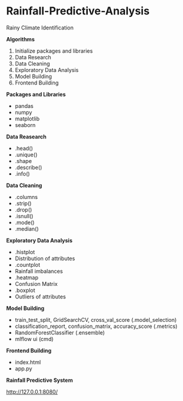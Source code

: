 # Rainfall-Predictive-Analysis
Rainy Climate Identification

**Algorithms**
1.  Initialize packages and libraries
2.  Data Research
3.  Data Cleaning
4.  Exploratory Data Analysis
5.  Model Building
6.  Frontend Building


**Packages and Libraries**
*  pandas
*  numpy
*  matplotlib
*  seaborn


**Data Reasearch**
*  .head()
*  .unique()
*  .shape
*  .describe()
*  .info()


**Data Cleaning**
*  .columns
*  .strip()
*  .drop()
*  .isnull()
*  .mode()
*  .median()


**Exploratory Data Analysis**
*  .histplot
*  Distribution of attributes
*  .countplot
*  Rainfall imbalances
*  .heatmap
*  Confusion Matrix
*  .boxplot
*  Outliers of attributes


**Model Building**
*  train_test_split, GridSearchCV, cross_val_score (.model_selection)
*  classification_report, confusion_matrix, accuracy_score (.metrics)
*  RandomForestClassifier (.ensemble)
*  mlflow ui (cmd)


**Frontend Building**
*  index.html
*  app.py


**Rainfall Predictive System**

http://127.0.0.1:8080/
